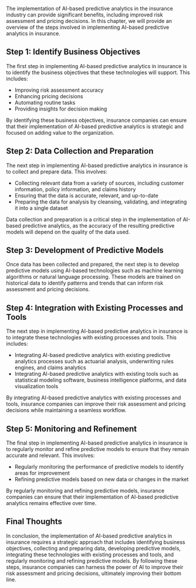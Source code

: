 
The implementation of AI-based predictive analytics in the insurance industry can provide significant benefits, including improved risk assessment and pricing decisions. In this chapter, we will provide an overview of the steps involved in implementing AI-based predictive analytics in insurance.

Step 1: Identify Business Objectives
------------------------------------

The first step in implementing AI-based predictive analytics in insurance is to identify the business objectives that these technologies will support. This includes:

* Improving risk assessment accuracy
* Enhancing pricing decisions
* Automating routine tasks
* Providing insights for decision making

By identifying these business objectives, insurance companies can ensure that their implementation of AI-based predictive analytics is strategic and focused on adding value to the organization.

Step 2: Data Collection and Preparation
---------------------------------------

The next step in implementing AI-based predictive analytics in insurance is to collect and prepare data. This involves:

* Collecting relevant data from a variety of sources, including customer information, policy information, and claims history
* Ensuring that the data is accurate, relevant, and up-to-date
* Preparing the data for analysis by cleansing, validating, and integrating it into a single dataset

Data collection and preparation is a critical step in the implementation of AI-based predictive analytics, as the accuracy of the resulting predictive models will depend on the quality of the data used.

Step 3: Development of Predictive Models
----------------------------------------

Once data has been collected and prepared, the next step is to develop predictive models using AI-based technologies such as machine learning algorithms or natural language processing. These models are trained on historical data to identify patterns and trends that can inform risk assessment and pricing decisions.

Step 4: Integration with Existing Processes and Tools
-----------------------------------------------------

The next step in implementing AI-based predictive analytics in insurance is to integrate these technologies with existing processes and tools. This includes:

* Integrating AI-based predictive analytics with existing predictive analytics processes such as actuarial analysis, underwriting rules engines, and claims analytics
* Integrating AI-based predictive analytics with existing tools such as statistical modeling software, business intelligence platforms, and data visualization tools

By integrating AI-based predictive analytics with existing processes and tools, insurance companies can improve their risk assessment and pricing decisions while maintaining a seamless workflow.

Step 5: Monitoring and Refinement
---------------------------------

The final step in implementing AI-based predictive analytics in insurance is to regularly monitor and refine predictive models to ensure that they remain accurate and relevant. This involves:

* Regularly monitoring the performance of predictive models to identify areas for improvement
* Refining predictive models based on new data or changes in the market

By regularly monitoring and refining predictive models, insurance companies can ensure that their implementation of AI-based predictive analytics remains effective over time.

Final Thoughts
--------------

In conclusion, the implementation of AI-based predictive analytics in insurance requires a strategic approach that includes identifying business objectives, collecting and preparing data, developing predictive models, integrating these technologies with existing processes and tools, and regularly monitoring and refining predictive models. By following these steps, insurance companies can harness the power of AI to improve their risk assessment and pricing decisions, ultimately improving their bottom line.

